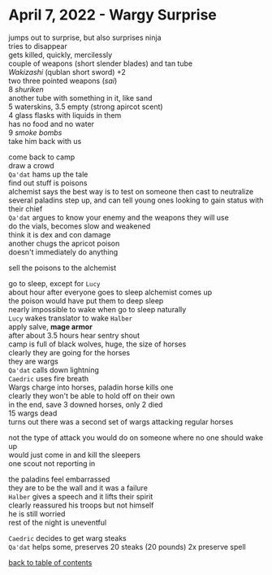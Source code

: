 # April 7, 2022 - Wargy Surprise

jumps out to surprise, but also surprises ninja  
tries to disappear  
gets killed, quickly, mercilessly    
couple of weapons (short slender blades) and tan tube  
_Wakizashi_ (qublan short sword) +2  
two three pointed weapons (_sai_)  
8 _shuriken_  
another tube with something in it, like sand  
5 waterskins, 3.5 empty (strong apircot scent)  
4 glass flasks with liquids in them  
has no food and no water  
9 _smoke bombs_  
take him back with us  

come back to camp  
draw a crowd  
`Qa'dat` hams up the tale  
find out stuff is poisons  
alchemist says the best way is to test on someone then cast to neutralize  
several paladins step up, and can tell young ones looking to gain status with their chief  
`Qa'dat` argues to know your enemy and the weapons they will use  
do the vials, becomes slow and weakened  
think it is dex and con damage  
another chugs the apricot poison  
doesn't immediately do anything  

sell the poisons to the alchemist  

go to sleep, except for `Lucy`  
about hour after everyone goes to sleep alchemist comes up  
the poison would have put them to deep sleep  
nearly impossible to wake when go to sleep naturally  
`Lucy` wakes translator to wake `Halber`  
apply salve, **mage armor**  
after about 3.5 hours hear sentry shout  
camp is full of black wolves, huge, the size of horses  
clearly they are going for the horses  
they are wargs  
`Qa'dat` calls down lightning  
`Caedric` uses fire breath  
Wargs charge into horses, paladin horse kills one  
clearly they won't be able to hold off on their own  
in the end, save 3 downed horses, only 2 died  
15 wargs dead  
turns out there was a second set of wargs attacking regular horses  

not the type of attack you would do on someone where no one should wake up  
would just come in and kill the sleepers  
one scout not reporting in  

the paladins feel embarrassed  
they are to be the wall and it was a failure  
`Halber` gives a speech and it lifts their spirit  
clearly reassured his troops but not himself  
he is still worried  
rest of the night is uneventful  

`Caedric` decides to get warg steaks  
`Qa'dat` helps some, preserves 20 steaks (20 pounds) 2x preserve spell  

[back to table of contents](/sessions/README.md)
